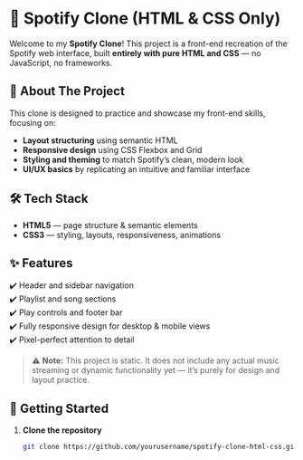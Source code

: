 
# 🎵 Spotify Clone (HTML & CSS Only)

Welcome to my **Spotify Clone**! This project is a front-end recreation of the Spotify web interface, built **entirely with pure HTML and CSS** — no JavaScript, no frameworks.

## 📌 About The Project

This clone is designed to practice and showcase my front-end skills, focusing on:

- **Layout structuring** using semantic HTML
- **Responsive design** using CSS Flexbox and Grid
- **Styling and theming** to match Spotify’s clean, modern look
- **UI/UX basics** by replicating an intuitive and familiar interface

## 🛠️ Tech Stack

- **HTML5** — page structure & semantic elements  
- **CSS3** — styling, layouts, responsiveness, animations

## ✨ Features

✔️ Header and sidebar navigation  
✔️ Playlist and song sections  
✔️ Play controls and footer bar  
✔️ Fully responsive design for desktop & mobile views  
✔️ Pixel-perfect attention to detail

> ⚠️ **Note:** This project is static. It does not include any actual music streaming or dynamic functionality yet — it’s purely for design and layout practice.

## 🚀 Getting Started

1. **Clone the repository**

   ```bash
   git clone https://github.com/yourusername/spotify-clone-html-css.git
